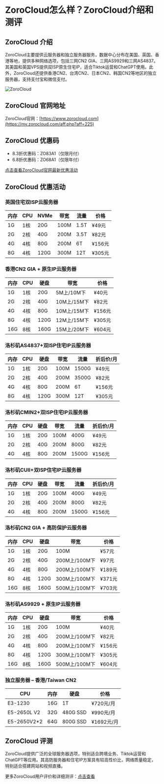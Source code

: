 # ZoroCloud怎么样？ZoroCloud介绍和测评

## ZoroCloud 介绍
ZoroCloud主要提供云服务器和独立服务器服务，数据中心分布在美国、英国、香港等地，提供多种网络选项，包括三网CN2 GIA、三网AS9929和三网AS4837。其美国和英国VPS提供双ISP原生住宅IP，适合Tiktok运营和ChatGPT使用。此外，ZoroCloud还提供香港CN2、台湾CN2、日本CN2、韩国CN2等地区的独立服务器，支持支付宝和微信支付。

![ZoroCloud](https://github.com/user-attachments/assets/2c6acc89-2ce1-463c-880e-61f0397b46c1)

## ZoroCloud 官网地址
ZoroCloud官网：[https://www.zorocloud.com](https://my.zorocloud.com/aff.php?aff=225)

## ZoroCloud 优惠码
- 8.3折优惠码：ZO83A1（仅限月付）
- 6.8折优惠码：ZO68A1（仅限年付）

[点击查看ZoroCloud官网最新优惠活动](https://my.zorocloud.com/aff.php?aff=225)

## ZoroCloud 优惠活动

### 英国住宅双ISP云服务器

| 内存 | CPU | NVMe | 带宽 | 流量 | 价格 |
|------|-----|------|------|------|------|
| 1G   | 1核 | 20G  | 100M | 1.5T | ¥49元 |
| 2G   | 2核 | 40G  | 200M | 3.5T | ¥82元 |
| 4G   | 4核 | 80G  | 200M | 6T   | ¥156元 |
| 8G   | 4核 | 120G | 300M | 12T  | ¥305元 |

### 香港CN2 GIA + 原生IP云服务器

| 内存 | CPU | 硬盘 | 带宽 | 价格 |
|------|-----|------|------|------|
| 1G   | 1核 | 20G  | 5M上/10M下 | ¥40元 |
| 2G   | 2核 | 40G  | 10M上/15M下 | ¥82元 |
| 4G   | 4核 | 80G  | 10M上/15M下 | ¥156元 |
| 8G   | 4核 | 120G | 12M上/15M下 | ¥305元 |
| 16G  | 8核 | 160G | 15M上/20M下 | ¥604元 |

### 洛杉矶AS4837+双ISP住宅IP云服务器

| 内存 | CPU | 硬盘 | 带宽 | 流量 | 折后价/月 |
|------|-----|------|------|------|-----------|
| 1G   | 1核 | 20G  | 100M | 1500G | ¥49元 |
| 2G   | 2核 | 40G  | 200M | 3500G | ¥82元 |
| 4G   | 4核 | 80G  | 200M | 6T    | ¥156元 |
| 8G   | 4核 | 120G | 300M | 12T   | ¥305元 |

### 洛杉矶CMIN2+双ISP住宅IP云服务器

| 内存 | CPU | 硬盘 | 带宽 | 流量 | 折后价/月 |
|------|-----|------|------|------|-----------|
| 1G   | 1核 | 20G  | 100M | 400G  | ¥49元 |
| 2G   | 2核 | 40G  | 200M | 800G  | ¥82元 |
| 4G   | 4核 | 80G  | 200M | 1500G | ¥156元 |

### 洛杉矶CUII+双ISP住宅IP云服务器

| 内存 | CPU | 硬盘 | 带宽 | 流量 | 折后价/月 |
|------|-----|------|------|------|-----------|
| 1G   | 1核 | 20G  | 100M | 400G  | ¥49元 |
| 2G   | 2核 | 40G  | 200M | 800G  | ¥82元 |
| 4G   | 4核 | 80G  | 200M | 1500G | ¥156元 |

### 洛杉矶CN2 GIA + 高防保护云服务器

| 内存 | CPU | 硬盘 | 带宽 | 价格 |
|------|-----|------|------|------|
| 1G   | 1核 | 20G  | 100M | ¥57元 |
| 2G   | 2核 | 40G  | 200M上/100M下 | ¥97元 |
| 4G   | 4核 | 80G  | 200M上/100M下 | ¥189元 |
| 8G   | 4核 | 120G | 300M上/100M下 | ¥371元 |
| 16G  | 8核 | 160G | 500M上/100M下 | ¥703元 |

### 洛杉矶AS9929 + 原生IP云服务器

| 内存 | CPU | 硬盘 | 带宽 | 价格 |
|------|-----|------|------|------|
| 1G   | 1核 | 20G  | 100M | ¥40元 |
| 2G   | 2核 | 40G  | 200M上/100M下 | ¥82元 |
| 4G   | 4核 | 80G  | 200M上/100M下 | ¥156元 |
| 8G   | 4核 | 120G | 300M上/100M下 | ¥305元 |
| 16G  | 8核 | 160G | 500M上/100M下 | ¥604元 |

### 独立服务器 – 香港/Taiwan CN2

| CPU        | 内存 | 硬盘     | 价格   |
|------------|------|----------|--------|
| E3-1230    | 16G  | 1T       | ¥720元/月 |
| E5-2650L V2| 32G  | 480G SSD | ¥990元/月 |
| E5-2650V2*2| 64G  | 800G SSD | ¥1692元/月 |

## ZoroCloud 评测
ZoroCloud提供广泛的全球服务器选项，特别适合跨境业务、Tiktok运营和ChatGPT等应用。其高防服务器和住宅IP方案具有较高性价比，网络质量稳定，特别适合搭建网站和视频直播。

更多ZoroCloud用户评价和详细测评：[点击查看](https://my.zorocloud.com/aff.php?aff=225)
